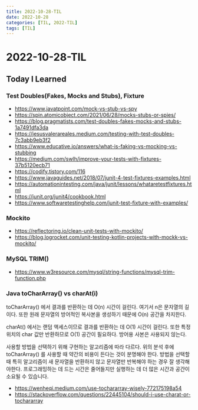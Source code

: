 ```yaml
---
title: 2022-10-28-TIL
date: 2022-10-28
categories: [TIL, 2022-TIL]
tags: [TIL]
---
```


# 2022-10-28-TIL

## Today I Learned

### Test Doubles(Fakes, Mocks and Stubs), Fixture

- https://www.javatpoint.com/mock-vs-stub-vs-spy
- https://spin.atomicobject.com/2021/06/28/mocks-stubs-or-spies/
- https://blog.pragmatists.com/test-doubles-fakes-mocks-and-stubs-1a7491dfa3da
- https://jesusvalerareales.medium.com/testing-with-test-doubles-7c3abb9eb3f2
- https://www.educative.io/answers/what-is-faking-vs-mocking-vs-stubbing
- https://medium.com/swlh/improve-your-tests-with-fixtures-37b5120ecb71
- https://codify.tistory.com/116
- https://www.javaguides.net/2018/07/junit-4-test-fixtures-examples.html
- https://automationintesting.com/java/junit/lessons/whataretestfixtures.html
- https://junit.org/junit4/cookbook.html
- https://www.softwaretestinghelp.com/junit-test-fixture-with-examples/

### Mockito

- https://reflectoring.io/clean-unit-tests-with-mockito/
- https://blog.logrocket.com/unit-testing-kotlin-projects-with-mockk-vs-mockito/

### MySQL TRIM()

- https://www.w3resource.com/mysql/string-functions/mysql-trim-function.php

### Java toCharArray() vs charAt(i)

toCharArray() 에서 결과를 반환하는 데 O(n) 시간이 걸린다. 여기서 n은 문자열의 길이다. 또한 원래 문자열의 방어적인 복사본을 생성하기 때문에 O(n) 공간을 차지한다.

charAt() 에서는 랜덤 액세스이므로 결과를 반환하는 데 O(1) 시간이 걸린다. 또한 특정 위치의 char 값만 반환하므로 O(1) 공간이 필요하다. 방어용 사본은 사용되지 않는다.

사용할 방법을 선택하기 위해 구현하는 알고리즘에 따라 다르다. 위의 분석 후에 toCharArray() 를 사용할 때 약간의 비용이 든다는 것이 분명해야 한다. 방법을 선택할 때 특히 알고리즘이 새 문자열을 반환하지 않고 문자열만 반복해야 하는 경우 잘 생각해야한다. 프로그래밍하는 데 드는 시간은 줄어들지만 실행하는 데 더 많은 시간과 공간이 소요될 수 있습니다.

- https://wenheqi.medium.com/use-tochararray-wisely-772175198a54
- https://stackoverflow.com/questions/22445104/should-i-use-charat-or-tochararray
